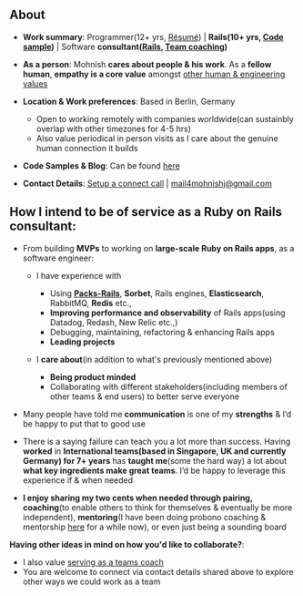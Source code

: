## About

- **Work summary**: Programmer(12+ yrs, [Résumé](https://bit.ly/résumé_mohnish)) | **Rails(10+ yrs, [Code sample](https://bit.ly/mohnish_code_sample))** |  Software **consultant([Rails](https://www.mohnishjadwani.com/being_of_service_as_a_rails_consultant/), [Team coaching](https://www.mohnishjadwani.com/being_of_service_as_a_team_coach/))**

- **As a person**: Mohnish **cares about people & his work**. As a **fellow human**, **empathy is a core value** amongst [other human & engineering values](https://bit.ly/mohnish_human_and_engineering_values) 

- **Location & Work preferences**: Based in Berlin, Germany
  - Open to working remotely with companies worldwide(can sustainbly overlap with other timezones for 4-5 hrs)
  - Also value periodical in person visits as I care about the genuine human connection it builds
  
- **Code Samples & Blog**: Can be found [here](https://gist.github.com/boddhisattva/7e394480e8b56870bd43e6c188e9ff1c)
   
- **Contact Details**: [Setup a connect call](https://calendly.com/sadhakforlife/explore-how-we-could-collaborate-together) | mail4mohnishj@gmail.com 
  

## How I intend to be of service as a Ruby on Rails consultant:

- From building **MVPs** to working on **large-scale Ruby on Rails apps**, as a software engineer:
  - I have experience with
    -   Using **[Packs-Rails](https://github.com/rubyatscale/packs-rails)**, **Sorbet**, Rails engines, **Elasticsearch**, RabbitMQ, **Redis** etc.,
    -   **Improving performance and observability** of Rails apps(using Datadog, Redash, New Relic etc.,)
    -   Debugging, maintaining, refactoring & enhancing Rails apps
    -   **Leading projects**

  - I **care about**(in addition to what's previously mentioned above)
    - **Being product minded**
    - Collaborating with different stakeholders(including members of other teams & end users) to better serve everyone

- Many people have told me **communication** is one of my **strengths** & I’d be happy to put that to good use

- There is a saying failure can teach you a lot more than success. Having **worked** in **International teams(based in Singapore, UK and currently Germany) for 7+ years** has **taught me**(some the hard way) a lot about **what key ingredients make great teams**. I’d be happy to leverage this experience if & when needed

- **I enjoy sharing my two cents when needed through pairing, coaching**(to enable others to think for themselves & eventually be more independent), **mentoring**(I have been doing probono coaching & mentorship [here](https://bit.ly/probono_coaching_mentoring_connect_with_mohnish) for a while now), or even just being a sounding board

**Having other ideas in mind on how you'd like to collaborate?**: 
 - I also value [serving as a teams coach](https://www.mohnishjadwani.com/being_of_service_as_a_team_coach/)
 - You are welcome to connect via contact details shared above to explore other ways we could work as a team

